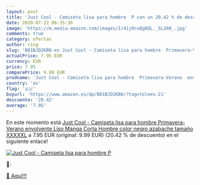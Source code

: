 ```yaml
---
layout: post
title: 'Just Cool - Camiseta lisa para hombre  P con un 20.42 % de descuento'
date: 2020-07-22 06:35:36
image: 'https://m.media-amazon.com/images/I/41j0ruQg8QL._SL200_.jpg'
comments: true
category: ofertas
author: ring
slug: 'B01BJD2KB8-es Just Cool - Camiseta lisa para hombre  Primavera-Verano  envolvente  Liso  Manga Corta  Hombre  color negro azabache  tamaño XXXXXL'
actualPrice: 7.95 EUR
currency: EUR
price: 7.95
comparePrice: 9.99 EUR
prodname: 'Just Cool - Camiseta lisa para hombre  Primavera-Verano  envolvente  Liso  Manga Corta  Hombre  color negro azabache  tamaño XXXXXL'
country: 'es'
flag: '🇪🇸'
buyurl: 'https://www.amazon.es/dp/B01BJD2KB8/?tag=tolees-21'
descuento: '20.42'
average: '7.95'
---
```


En este momento está [Just Cool - Camiseta lisa para hombre  Primavera-Verano  envolvente  Liso  Manga Corta  Hombre  color negro azabache  tamaño XXXXXL](https://www.amazon.es/dp/B01BJD2KB8/?tag=tolees-21) a 7.95 EUR (original: 9.99 EUR) (20.42 %  de descuento) en el siguiente enlace!

[![Just Cool - Camiseta lisa para hombre  P](https://m.media-amazon.com/images/I/41j0ruQg8QL._SL200_.jpg)](https://www.amazon.es/dp/B01BJD2KB8/?tag=tolees-21)

🔎:


[🛒 Aquí!!!](https://www.amazon.es/dp/B01BJD2KB8/?tag=tolees-21)
